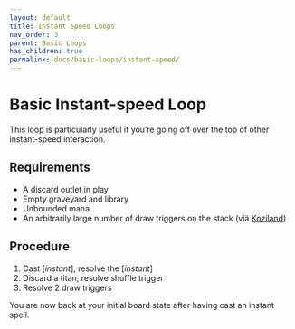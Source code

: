```yaml
---
layout: default
title: Instant Speed Loops
nav_order: 3
parent: Basic Loops
has_children: true
permalink: docs/basic-loops/instant-speed/
---
```


# Basic Instant-speed Loop

This loop is particularly useful if you’re going off over the top of other instant-speed interaction.

## Requirements 

* A discard outlet in play
* Empty graveyard and library
* Unbounded mana
* An arbitrarily large number of draw triggers on the stack (viä [Koziland](./koziland.md))

## Procedure

1. Cast [*instant*], resolve the [*instant*]
1. Discard a titan, resolve shuffle trigger
1. Resolve 2 draw triggers

You are now back at your initial board state after having cast an instant spell.
